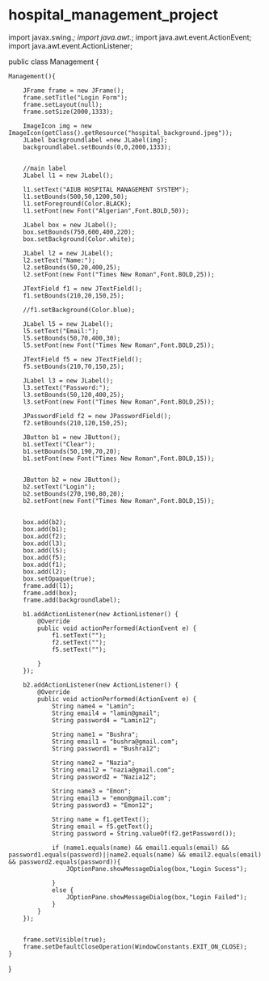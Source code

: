# hospital_management_project


import javax.swing.*;
import java.awt.*;
import java.awt.event.ActionEvent;
import java.awt.event.ActionListener;

public class Management {

    Management(){

        JFrame frame = new JFrame();
        frame.setTitle("Login Form");
        frame.setLayout(null);
        frame.setSize(2000,1333);

        ImageIcon img = new ImageIcon(getClass().getResource("hospital_background.jpeg"));
        JLabel backgroundlabel =new JLabel(img);
        backgroundlabel.setBounds(0,0,2000,1333);

        
        //main label
        JLabel l1 = new JLabel();

        l1.setText("AIUB HOSPITAL MANAGEMENT SYSTEM");
        l1.setBounds(500,50,1200,50);
        l1.setForeground(Color.BLACK);
        l1.setFont(new Font("Algerian",Font.BOLD,50));

        JLabel box = new JLabel();
        box.setBounds(750,600,400,220);
        box.setBackground(Color.white);

        JLabel l2 = new JLabel();
        l2.setText("Name:");
        l2.setBounds(50,20,400,25);
        l2.setFont(new Font("Times New Roman",Font.BOLD,25));

        JTextField f1 = new JTextField();
        f1.setBounds(210,20,150,25);

        //f1.setBackground(Color.blue);

        JLabel l5 = new JLabel();
        l5.setText("Email:");
        l5.setBounds(50,70,400,30);
        l5.setFont(new Font("Times New Roman",Font.BOLD,25));

        JTextField f5 = new JTextField();
        f5.setBounds(210,70,150,25);

        JLabel l3 = new JLabel();
        l3.setText("Password:");
        l3.setBounds(50,120,400,25);
        l3.setFont(new Font("Times New Roman",Font.BOLD,25));

        JPasswordField f2 = new JPasswordField();
        f2.setBounds(210,120,150,25);

        JButton b1 = new JButton();
        b1.setText("Clear");
        b1.setBounds(50,190,70,20);
        b1.setFont(new Font("Times New Roman",Font.BOLD,15));


        JButton b2 = new JButton();
        b2.setText("Login");
        b2.setBounds(270,190,80,20);
        b2.setFont(new Font("Times New Roman",Font.BOLD,15));


        box.add(b2);
        box.add(b1);
        box.add(f2);
        box.add(l3);
        box.add(l5);
        box.add(f5);
        box.add(f1);
        box.add(l2);
        box.setOpaque(true);
        frame.add(l1);
        frame.add(box);
        frame.add(backgroundlabel);

        b1.addActionListener(new ActionListener() {
            @Override
            public void actionPerformed(ActionEvent e) {
                f1.setText("");
                f2.setText("");
                f5.setText("");

            }
        });

        b2.addActionListener(new ActionListener() {
            @Override
            public void actionPerformed(ActionEvent e) {
                String name4 = "Lamin";
                String email4 = "lamin@gmail";
                String password4 = "Lamin12";

                String name1 = "Bushra";
                String email1 = "bushra@gmail.com";
                String password1 = "Bushra12";

                String name2 = "Nazia";
                String email2 = "nazia@gmail.com";
                String password2 = "Nazia12";

                String name3 = "Emon";
                String email3 = "emon@gmail.com";
                String password3 = "Emon12";

                String name = f1.getText();
                String email = f5.getText();
                String password = String.valueOf(f2.getPassword());

                if (name1.equals(name) && email1.equals(email) && password1.equals(password)||name2.equals(name) && email2.equals(email) && password2.equals(password)){
                    JOptionPane.showMessageDialog(box,"Login Sucess");

                }
                else {
                    JOptionPane.showMessageDialog(box,"Login Failed");
                }
            }
        });


        frame.setVisible(true);
        frame.setDefaultCloseOperation(WindowConstants.EXIT_ON_CLOSE);
    }
}
